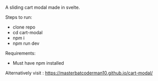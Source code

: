 A sliding cart modal made in svelte.

Steps to run:
- clone repo
- cd cart-modal
- npm i
- npm run dev

Requirements:
- Must have npm installed


Alternatively visit : <a>https://masterbatcoderman10.github.io/cart-modal/</a>
